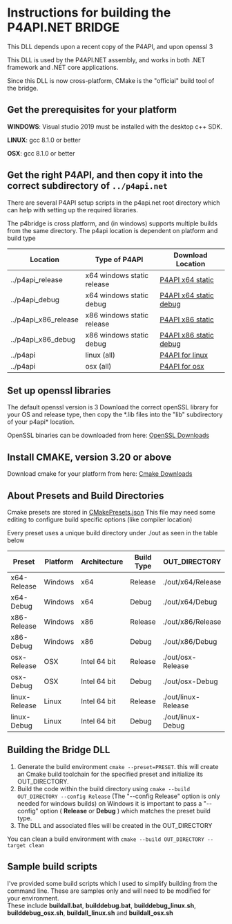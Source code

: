 # Instructions for building the P4API.NET BRIDGE

This DLL depends upon a recent copy of the P4API, and upon openssl 3

This DLL is used by the P4API.NET assembly, and works in both .NET framework and .NET core applications. 

Since this DLL is now cross-platform, CMake is the "official" build tool of the bridge.

## Get the prerequisites for your platform

**WINDOWS**:  Visual studio 2019 must be installed with the desktop c++ SDK.

**LINUX**:    gcc 8.1.0 or better

**OSX**:      gcc 8.1.0 or better

## Get the right P4API, and then copy it into the correct subdirectory of `../p4api.net`

There are several P4API setup scripts in the p4api.net root directory which can help with setting up
 the required libraries.

The p4bridge is cross platform, and (in windows) supports multiple builds from the same directory.
  The p4api location is dependent on platform and build type

Location | Type of P4API      | Download Location
---------| -------------------|-----------------
../p4api_release | x64 windows static release | [P4API x64 static](http://ftp.perforce.com/perforce/r23.1/bin.ntx64/p4api_vs2017_static_openssl3.zip)
../p4api_debug | x64 windows static debug | [P4API x64 static debug](http://ftp.perforce.com/perforce/r23.1/bin.ntx64/p4api_vs2017_static_vsdebug_openssl3.zip)
../p4api_x86_release | x86 windows static release |[P4API x86 static](http://ftp.perforce.com/perforce/r23.1/bin.ntx86/p4api_vs2017_static_openssl3.zip)  
../p4api_x86_debug | x86 windows static debug |[P4API x86 static debug](http://ftp.perforce.com/perforce/r23.1/bin.ntx86/p4api_vs2017_static_vsdebug_openssl3.zip)
../p4api | linux (all) | [P4API for linux](http://ftp.perforce.com/perforce/r23.1/bin.linux26x86_64/p4api-glibc2.3-openssl3.tgz)
../p4api | osx (all) | [P4API for osx](http://ftp.perforce.com/perforce/r23.1/bin.macosx105x86_64/p4api-openssl3.tgz)

## Set up openssl libraries

The default openssl version is 3
Download the correct openSSL library for your OS and release type, 
then copy the \*.lib files into the "lib" subdirectory of your p4api* location.
  
OpenSSL binaries can be downloaded from here: [OpenSSL Downloads](https://wiki.openssl.org/index.php/Binaries)

## Install CMAKE, version 3.20 or above

 Download cmake for your platform from here: [Cmake Downloads](https://cmake.org/download/)

## About Presets and Build Directories

 Cmake presets are stored in [CMakePresets.json](CMakePresets.json)
 This file may need some editing to configure build specific options (like compiler location)

Every preset uses a unique build directory under ./out as seen in the table below

  Preset      | Platform | Architecture | Build Type | OUT_DIRECTORY
  ------------|----------|--------------|------------|----------------
  x64-Release | Windows | x64 | Release | ./out/x64/Release
  x64-Debug   | Windows | x64 | Debug | ./out/x64/Debug
  x86-Release | Windows | x86 | Release | ./out/x86/Release
  x86-Debug   | Windows | x86 | Debug | ./out/x86/Debug
  osx-Release | OSX | Intel 64 bit | Release | ./out/osx-Release
  osx-Debug   | OSX | Intel 64 bit | Debug   | ./out/osx-Debug
  linux-Release | Linux | Intel 64 bit | Release | ./out/linux-Release
  linux-Debug | Linux | Intel 64 bit | Debug | ./out/linux-Debug

## Building the Bridge DLL

 1. Generate the build environment `cmake --preset=PRESET`. this will create an Cmake build toolchain for the specified preset and initialize its OUT_DIRECTORY.
 2. Build the code within the build directory using `cmake --build OUT_DIRECTORY --config Release`   (The "--config Release" option is only needed for windows builds)
 on Windows it is important to pass a "--config" option ( **Release** or **Debug** ) which matches the preset build type.
 3. The DLL and associated files will be created in the OUT_DIRECTORY

 You can clean a build environment with `cmake --build OUT_DIRECTORY --target clean`

## Sample build scripts

 I've provided some build scripts which I used to simplify building from the command line.  These are samples only and will need to be modified for your environment.  
 These include **buildall.bat**, **builddebug.bat**, **builddebug_linux.sh**, **builddebug_osx.sh**, **buildall_linux.sh**
 and **buildall_osx.sh**




